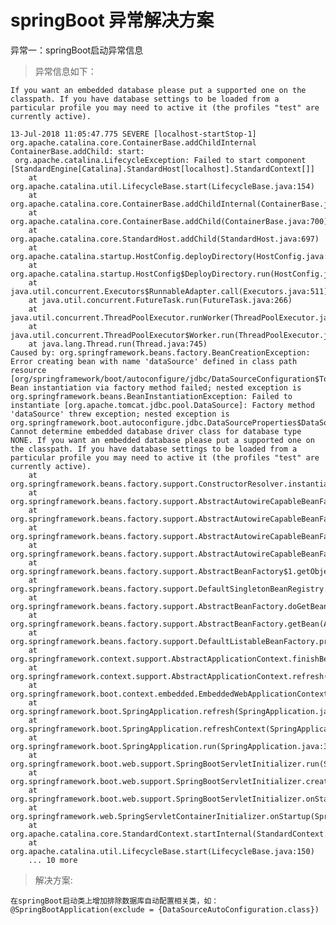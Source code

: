 # springBoot 异常解决方案

异常一：springBoot启动异常信息

> 异常信息如下：

    If you want an embedded database please put a supported one on the classpath. If you have database settings to be loaded from a particular profile you may need to active it (the profiles "test" are currently active).
    
    13-Jul-2018 11:05:47.775 SEVERE [localhost-startStop-1] org.apache.catalina.core.ContainerBase.addChildInternal ContainerBase.addChild: start: 
     org.apache.catalina.LifecycleException: Failed to start component [StandardEngine[Catalina].StandardHost[localhost].StandardContext[]]
    	at org.apache.catalina.util.LifecycleBase.start(LifecycleBase.java:154)
    	at org.apache.catalina.core.ContainerBase.addChildInternal(ContainerBase.java:724)
    	at org.apache.catalina.core.ContainerBase.addChild(ContainerBase.java:700)
    	at org.apache.catalina.core.StandardHost.addChild(StandardHost.java:697)
    	at org.apache.catalina.startup.HostConfig.deployDirectory(HostConfig.java:1071)
    	at org.apache.catalina.startup.HostConfig$DeployDirectory.run(HostConfig.java:1722)
    	at java.util.concurrent.Executors$RunnableAdapter.call(Executors.java:511)
    	at java.util.concurrent.FutureTask.run(FutureTask.java:266)
    	at java.util.concurrent.ThreadPoolExecutor.runWorker(ThreadPoolExecutor.java:1142)
    	at java.util.concurrent.ThreadPoolExecutor$Worker.run(ThreadPoolExecutor.java:617)
    	at java.lang.Thread.run(Thread.java:745)
    Caused by: org.springframework.beans.factory.BeanCreationException: Error creating bean with name 'dataSource' defined in class path resource [org/springframework/boot/autoconfigure/jdbc/DataSourceConfiguration$Tomcat.class]: Bean instantiation via factory method failed; nested exception is org.springframework.beans.BeanInstantiationException: Failed to instantiate [org.apache.tomcat.jdbc.pool.DataSource]: Factory method 'dataSource' threw exception; nested exception is org.springframework.boot.autoconfigure.jdbc.DataSourceProperties$DataSourceBeanCreationException: Cannot determine embedded database driver class for database type NONE. If you want an embedded database please put a supported one on the classpath. If you have database settings to be loaded from a particular profile you may need to active it (the profiles "test" are currently active).
    	at org.springframework.beans.factory.support.ConstructorResolver.instantiateUsingFactoryMethod(ConstructorResolver.java:599)
    	at org.springframework.beans.factory.support.AbstractAutowireCapableBeanFactory.instantiateUsingFactoryMethod(AbstractAutowireCapableBeanFactory.java:1173)
    	at org.springframework.beans.factory.support.AbstractAutowireCapableBeanFactory.createBeanInstance(AbstractAutowireCapableBeanFactory.java:1067)
    	at org.springframework.beans.factory.support.AbstractAutowireCapableBeanFactory.doCreateBean(AbstractAutowireCapableBeanFactory.java:513)
    	at org.springframework.beans.factory.support.AbstractAutowireCapableBeanFactory.createBean(AbstractAutowireCapableBeanFactory.java:483)
    	at org.springframework.beans.factory.support.AbstractBeanFactory$1.getObject(AbstractBeanFactory.java:306)
    	at org.springframework.beans.factory.support.DefaultSingletonBeanRegistry.getSingleton(DefaultSingletonBeanRegistry.java:230)
    	at org.springframework.beans.factory.support.AbstractBeanFactory.doGetBean(AbstractBeanFactory.java:302)
    	at org.springframework.beans.factory.support.AbstractBeanFactory.getBean(AbstractBeanFactory.java:197)
    	at org.springframework.beans.factory.support.DefaultListableBeanFactory.preInstantiateSingletons(DefaultListableBeanFactory.java:761)
    	at org.springframework.context.support.AbstractApplicationContext.finishBeanFactoryInitialization(AbstractApplicationContext.java:867)
    	at org.springframework.context.support.AbstractApplicationContext.refresh(AbstractApplicationContext.java:543)
    	at org.springframework.boot.context.embedded.EmbeddedWebApplicationContext.refresh(EmbeddedWebApplicationContext.java:122)
    	at org.springframework.boot.SpringApplication.refresh(SpringApplication.java:693)
    	at org.springframework.boot.SpringApplication.refreshContext(SpringApplication.java:360)
    	at org.springframework.boot.SpringApplication.run(SpringApplication.java:303)
    	at org.springframework.boot.web.support.SpringBootServletInitializer.run(SpringBootServletInitializer.java:154)
    	at org.springframework.boot.web.support.SpringBootServletInitializer.createRootApplicationContext(SpringBootServletInitializer.java:134)
    	at org.springframework.boot.web.support.SpringBootServletInitializer.onStartup(SpringBootServletInitializer.java:87)
    	at org.springframework.web.SpringServletContainerInitializer.onStartup(SpringServletContainerInitializer.java:169)
    	at org.apache.catalina.core.StandardContext.startInternal(StandardContext.java:5159)
    	at org.apache.catalina.util.LifecycleBase.start(LifecycleBase.java:150)
    	... 10 more
    	
> 解决方案: 

    在springBoot启动类上增加排除数据库自动配置相关类，如：@SpringBootApplication(exclude = {DataSourceAutoConfiguration.class}) 	
    	
    	